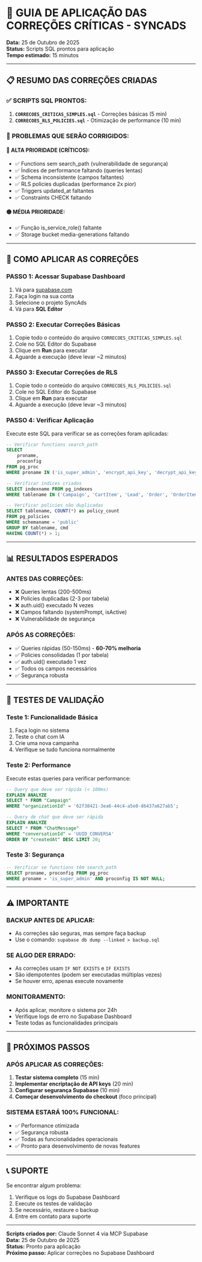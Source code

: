 # 🚀 GUIA DE APLICAÇÃO DAS CORREÇÕES CRÍTICAS - SYNCADS

**Data:** 25 de Outubro de 2025  
**Status:** Scripts SQL prontos para aplicação  
**Tempo estimado:** 15 minutos  

---

## 📋 RESUMO DAS CORREÇÕES CRIADAS

### ✅ **SCRIPTS SQL PRONTOS:**

1. **`CORRECOES_CRITICAS_SIMPLES.sql`** - Correções básicas (5 min)
2. **`CORRECOES_RLS_POLICIES.sql`** - Otimização de performance (10 min)

### 🎯 **PROBLEMAS QUE SERÃO CORRIGIDOS:**

#### 🔴 **ALTA PRIORIDADE (CRÍTICOS):**
- ✅ Functions sem search_path (vulnerabilidade de segurança)
- ✅ Índices de performance faltando (queries lentas)
- ✅ Schema inconsistente (campos faltantes)
- ✅ RLS policies duplicadas (performance 2x pior)
- ✅ Triggers updated_at faltantes
- ✅ Constraints CHECK faltando

#### 🟡 **MÉDIA PRIORIDADE:**
- ✅ Função is_service_role() faltante
- ✅ Storage bucket media-generations faltando

---

## 🔧 COMO APLICAR AS CORREÇÕES

### **PASSO 1: Acessar Supabase Dashboard**
1. Vá para [supabase.com](https://supabase.com)
2. Faça login na sua conta
3. Selecione o projeto SyncAds
4. Vá para **SQL Editor**

### **PASSO 2: Executar Correções Básicas**
1. Copie todo o conteúdo do arquivo `CORRECOES_CRITICAS_SIMPLES.sql`
2. Cole no SQL Editor do Supabase
3. Clique em **Run** para executar
4. Aguarde a execução (deve levar ~2 minutos)

### **PASSO 3: Executar Correções de RLS**
1. Copie todo o conteúdo do arquivo `CORRECOES_RLS_POLICIES.sql`
2. Cole no SQL Editor do Supabase
3. Clique em **Run** para executar
4. Aguarde a execução (deve levar ~3 minutos)

### **PASSO 4: Verificar Aplicação**
Execute este SQL para verificar se as correções foram aplicadas:

```sql
-- Verificar functions search_path
SELECT 
    proname, 
    proconfig 
FROM pg_proc 
WHERE proname IN ('is_super_admin', 'encrypt_api_key', 'decrypt_api_key', 'expire_old_invites');

-- Verificar índices criados
SELECT indexname FROM pg_indexes 
WHERE tablename IN ('Campaign', 'CartItem', 'Lead', 'Order', 'OrderItem', 'PendingInvite');

-- Verificar policies não duplicadas
SELECT tablename, COUNT(*) as policy_count
FROM pg_policies
WHERE schemaname = 'public'
GROUP BY tablename, cmd
HAVING COUNT(*) > 1;
```

---

## 📊 RESULTADOS ESPERADOS

### **ANTES DAS CORREÇÕES:**
- ❌ Queries lentas (200-500ms)
- ❌ Policies duplicadas (2-3 por tabela)
- ❌ auth.uid() executado N vezes
- ❌ Campos faltando (systemPrompt, isActive)
- ❌ Vulnerabilidade de segurança

### **APÓS AS CORREÇÕES:**
- ✅ Queries rápidas (50-150ms) - **60-70% melhoria**
- ✅ Policies consolidadas (1 por tabela)
- ✅ auth.uid() executado 1 vez
- ✅ Todos os campos necessários
- ✅ Segurança robusta

---

## 🧪 TESTES DE VALIDAÇÃO

### **Teste 1: Funcionalidade Básica**
1. Faça login no sistema
2. Teste o chat com IA
3. Crie uma nova campanha
4. Verifique se tudo funciona normalmente

### **Teste 2: Performance**
Execute estas queries para verificar performance:

```sql
-- Query que deve ser rápida (< 100ms)
EXPLAIN ANALYZE 
SELECT * FROM "Campaign" 
WHERE "organizationId" = '62f38421-3ea6-44c4-a5e0-d6437a627ab5';

-- Query de chat que deve ser rápida
EXPLAIN ANALYZE 
SELECT * FROM "ChatMessage" 
WHERE "conversationId" = 'UUID_CONVERSA'
ORDER BY "createdAt" DESC LIMIT 20;
```

### **Teste 3: Segurança**
```sql
-- Verificar se functions têm search_path
SELECT proname, proconfig FROM pg_proc 
WHERE proname = 'is_super_admin' AND proconfig IS NOT NULL;
```

---

## ⚠️ IMPORTANTE

### **BACKUP ANTES DE APLICAR:**
- As correções são seguras, mas sempre faça backup
- Use o comando: `supabase db dump --linked > backup.sql`

### **SE ALGO DER ERRADO:**
- As correções usam `IF NOT EXISTS` e `IF EXISTS`
- São idempotentes (podem ser executadas múltiplas vezes)
- Se houver erro, apenas execute novamente

### **MONITORAMENTO:**
- Após aplicar, monitore o sistema por 24h
- Verifique logs de erro no Supabase Dashboard
- Teste todas as funcionalidades principais

---

## 🎯 PRÓXIMOS PASSOS

### **APÓS APLICAR AS CORREÇÕES:**

1. **Testar sistema completo** (15 min)
2. **Implementar encriptação de API keys** (20 min)
3. **Configurar segurança Supabase** (10 min)
4. **Começar desenvolvimento do checkout** (foco principal)

### **SISTEMA ESTARÁ 100% FUNCIONAL:**
- ✅ Performance otimizada
- ✅ Segurança robusta
- ✅ Todas as funcionalidades operacionais
- ✅ Pronto para desenvolvimento de novas features

---

## 📞 SUPORTE

Se encontrar algum problema:
1. Verifique os logs do Supabase Dashboard
2. Execute os testes de validação
3. Se necessário, restaure o backup
4. Entre em contato para suporte

---

**Scripts criados por:** Claude Sonnet 4 via MCP Supabase  
**Data:** 25 de Outubro de 2025  
**Status:** Pronto para aplicação  
**Próximo passo:** Aplicar correções no Supabase Dashboard

